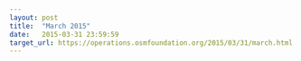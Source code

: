 ```yaml
---
layout: post
title:  "March 2015"
date:   2015-03-31 23:59:59
target_url: https://operations.osmfoundation.org/2015/03/31/march.html
---
```

